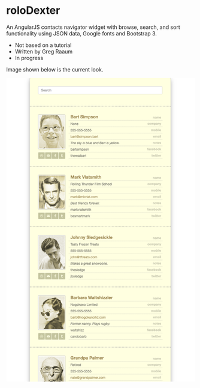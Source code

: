 # roloDexter
An AngularJS contacts navigator widget with browse, search, and sort functionality using JSON data, Google fonts and Bootstrap 3.

- Not based on a tutorial
- Written by Greg Raaum
- In progress

Image shown below is the current look.

![](/screenshots/screenshot2.png)
